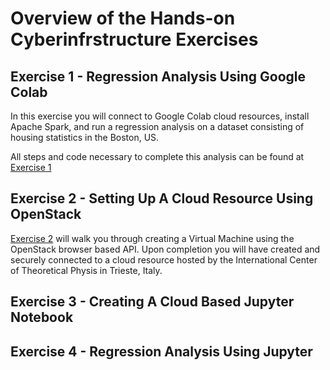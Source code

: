 # Overview of the Hands-on Cyberinfrstructure Exercises

## Exercise 1 - Regression Analysis Using Google Colab

In this exercise you will connect to Google Colab cloud resources, install Apache Spark, and run a regression analysis on a dataset consisting of housing statistics in the Boston, US.

All steps and code necessary to complete this analysis can be found at [Exercise 1](01-Regression_Google_Colab.md)

## Exercise 2 - Setting Up A Cloud Resource Using OpenStack

[Exercise 2](02-Create_A_VM.md) will walk you through creating a Virtual Machine using the OpenStack browser based API. Upon completion you will have created and securely connected to a cloud resource hosted by the International Center of Theoretical Physis in Trieste, Italy. 

## Exercise 3 - Creating A Cloud Based Jupyter Notebook



## Exercise 4 - Regression Analysis Using Jupyter
